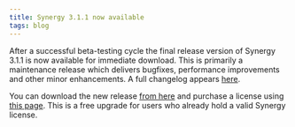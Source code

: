 ```yaml
---
title: Synergy 3.1.1 now available
tags: blog
---
```


After a successful beta-testing cycle the final release version of Synergy 3.1.1 is now available for immediate download. This is primarily a maintenance release which delivers bugfixes, performance improvements and other minor enhancements. A full changelog appears [here](http://wincent.com/a/products/synergy-classic/history/#3.1.1).

You can download the new release [from here](http://wincent.com/download.php?item=SynergyJaguar.dmg) and purchase a license using [this page](https://secure.wincent.com/a/products/synergy-classic/purchase/). This is a free upgrade for users who already hold a valid Synergy license.
